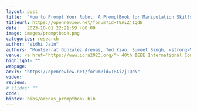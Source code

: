 ```yaml
---
layout: post
title:  "How to Prompt Your Robot: A PromptBook for Manipulation Skills with Code as Policies"
titleurl: https://openreview.net/forum?id=T8AiZj1QdN
date:   2023-10-01 22:21:59 +00:00
image: images/promptbook.png
categories: research
author: "Vidhi Jain"
authors: "Montserrat Gonzalez Arenas, Ted Xiao, Sumeet Singh, <strong>Vidhi Jain</strong>, Allen Z. Ren, Quan Vuong, Jacob Varley, Alexander Herzog, Isabel Leal, Sean Kirmani, Mario Prats, Dorsa Sadigh, Vikas Sindhwani, Kanishka Rao, Jacky Liang, Andy Zeng."
venue: <a href="https://www.icra2023.org/"> 40th IEEE International Conference on Robotics and Automation (ICRA) </a>
highlight: ""
webpage: 
arxiv: "https://openreview.net/forum?id=T8AiZj1QdN"
video: 
reviews: 
# slides: ""
code: 
bibtex: bibs/arenas_promptbook.bib
---
```

